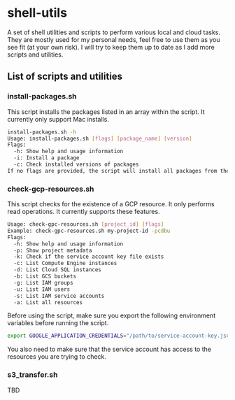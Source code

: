 # shell-utils

A set of shell utilities and scripts to perform various local and cloud tasks. They are mostly used for my personal needs, feel free to use them as you see fit (at your own risk). I will try to keep them up to date as I add more scripts and utilities.

## List of scripts and utilities

### install-packages.sh

This script installs the packages listed in an array within the script. It currently only support Mac installs.

```bash
install-packages.sh -h 
Usage: install-packages.sh [flags] [package_name] [version]
Flags:
  -h: Show help and usage information
  -i: Install a package
  -c: Check installed versions of packages
If no flags are provided, the script will install all packages from the list.
```

### check-gcp-resources.sh

This script checks for the existence of a GCP resource. It only performs read operations. It currently supports these features.

```bash
Usage: check-gpc-resources.sh [project_id] [flags]
Example: check-gpc-resources.sh my-project-id -pcdbu
Flags:
  -h: Show help and usage information
  -p: Show project metadata
  -k: Check if the service account key file exists
  -c: List Compute Engine instances
  -d: List Cloud SQL instances
  -b: List GCS buckets
  -g: List IAM groups
  -u: List IAM users
  -s: List IAM service accounts
  -a: List all resources
```

Before using the script, make sure you export the following environment variables before running the script.

```bash
export GOOGLE_APPLICATION_CREDENTIALS="/path/to/service-account-key.json"
```

You also need to make sure that the service account has access to the resources you are trying to check.

### s3_transfer.sh

TBD
